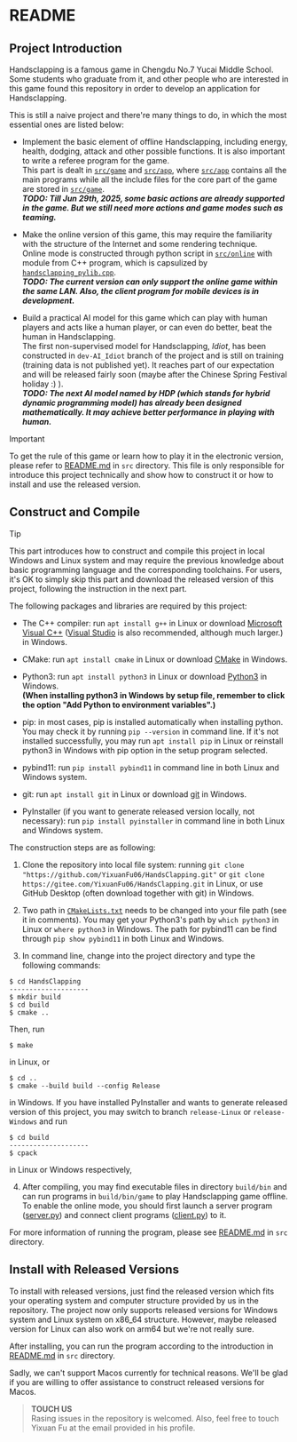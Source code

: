 # README

## Project Introduction

Handsclapping is a famous game in Chengdu No.7 Yucai Middle School. Some students who graduate from it, and other people who are interested in this game found this repository in order to develop an application for Handsclapping.

This is still a naive project and there're many things to do, in which the most essential ones are listed below:

- Implement the basic element of offline Handsclapping, including energy, health, dodging, attack and other possible functions. It is also important to write a referee program for the game.\
This part is dealt in [`src/game`](src/game) and [`src/app`](src/app), where [`src/app`](src/app) contains all the main programs while all the include files for the core part of the game are stored in [`src/game`](src/game).\
***TODO: Till Jun 29th, 2025, some basic actions are already supported in the game. But we still need more actions and game modes such as teaming.***

- Make the online version of this game, this may require the familiarity with the structure of the Internet and some rendering technique.\
Online mode is constructed through python script in [`src/online`](src/online) with module from C++ program, which is capsulized by [`handsclapping_pylib.cpp`](src/handsclapping_pylib.cpp).\
***TODO: The current version can only support the online game within the same LAN. Also, the client program for mobile devices is in development.***

- Build a practical AI model for this game which can play with human players and acts like a human player, or can even do better, beat the human in Handsclapping.\
The first non-supervised model for Handsclapping, *Idiot*, has been constructed in `dev-AI_Idiot` branch of the project and is still on training (training data is not published yet). It reaches part of our expectation and will be released fairly soon (maybe after the Chinese Spring Festival holiday :) ).\
***TODO: The next AI model named by HDP (which stands for hybrid dynamic programming model) has already been designed mathematically. It may achieve better performance in playing with human.***

> [!IMPORTANT]
> To get the rule of this game or learn how to play it in the electronic version, please refer to [README.md](src/README.md) in `src` directory. This file is only responsible for introduce this project technically and show how to construct it or how to install and use the released version.

## Construct and Compile

> [!TIP]
> This part introduces how to construct and compile this project in local Windows and Linux system and may require the previous knowledge about basic programming language and the corresponding toolchains. For users, it's OK to simply skip this part and download the released version of this project, following the instruction in the next part.

The following packages and libraries are required by this project:
- The C++ compiler: run `apt install g++` in Linux or download [Microsoft Visual C++](https://learn.microsoft.com/en-us/cpp/windows/latest-supported-vc-redist?view=msvc-170#latest-microsoft-visual-c-redistributable-version) ([Visual Studio](https://visualstudio.microsoft.com/) is also recommended, although much larger.) in Windows.

- CMake: run `apt install cmake` in Linux or download [CMake](https://cmake.org/download/) in Windows.

- Python3: run `apt install python3` in Linux or download [Python3](https://www.python.org/download/releases/3.0/) in Windows.\
**(When installing python3 in Windows by setup file, remember to click the option "Add Python to environment variables".)**

- pip: in most cases, pip is installed automatically when installing python. You may check it by running `pip --version` in command line. If it's not installed successfully, you may run `apt install pip` in Linux or reinstall python3 in Windows with pip option in the setup program selected.

- pybind11: run `pip install pybind11` in command line in both Linux and Windows system.

- git: run `apt install git` in Linux or download [git](https://git-scm.com/downloads/) in Windows.

- PyInstaller (if you want to generate released version locally, not necessary): run `pip install pyinstaller` in command line in both Linux and Windows system.

The construction steps are as following:

1. Clone the repository into local file system: running `git clone "https://github.com/YixuanFu06/HandsClapping.git"` or `git clone https://gitee.com/YixuanFu06/HandsClapping.git` in Linux, or use GitHub Desktop (often download together with git) in Windows.

2. Two path in [`CMakeLists.txt`](./CMakeLists.txt) needs to be changed into your file path (see it in comments). You may get your Python3's path by `which python3` in Linux or `where python3` in Windows. The path for pybind11 can be find through `pip show pybind11` in both Linux and Windows.

3. In command line, change into the project directory and type the following commands:
```
$ cd HandsClapping
--------------------
$ mkdir build
$ cd build
$ cmake ..
```
Then, run
```
$ make
```
in Linux, or
```
$ cd ..
$ cmake --build build --config Release
```
in Windows. If you have installed PyInstaller and wants to generate released version of this project, you may switch to branch `release-Linux` or `release-Windows` and run
```
$ cd build
--------------------
$ cpack
```
in Linux or Windows respectively,

4. After compiling, you may find executable files in directory `build/bin` and can run programs in `build/bin/game` to play Handsclapping game offline. To enable the online mode, you should first launch a server program ([server.py](src/online/server.py)) and connect client programs ([client.py](src/online/client.py)) to it.

For more information of running the program, please see [README.md](src/README.md) in `src` directory.

## Install with Released Versions

To install with released versions, just find the released version which fits your operating system and computer structure provided by us in the repository. The project now only supports released versions for Windows system and Linux system on x86_64 structure. However, maybe released version for Linux can also work on arm64 but we're not really sure.

After installing, you can run the program according to the introduction in [README.md](src/README.md) in `src` directory.

Sadly, we can't support Macos currently for technical reasons. We'll be glad if you are willing to offer assistance to construct released versions for Macos.

> **TOUCH US**\
> Rasing issues in the repository is welcomed. Also, feel free to touch Yixuan Fu at the email provided in his profile.
